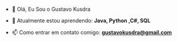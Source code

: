 - 👋 Olá, Eu Sou o Gustavo Kusdra

- 🌱 Atualmente estou aprendendo:  **Java, Python ,C#, SQL**
  
- 📫 Como entrar em contato comigo: **gustavokusdra@gmail.com**
  


<!---
gustavokusdra/gustavokusdra is a ✨ special ✨ repository because its `README.md` (this file) appears on your GitHub profile.
You can click the Preview link to take a look at your changes.
--->
